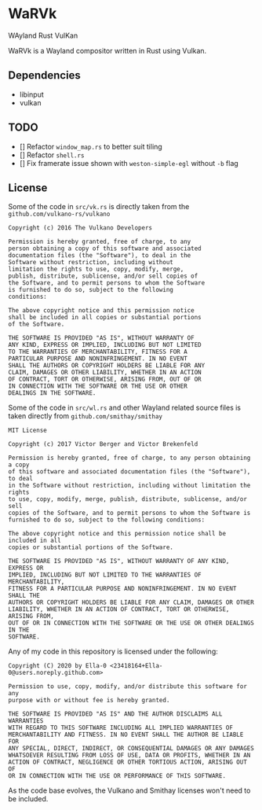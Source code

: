 # WaRVk
WAyland Rust VulKan

WaRVk is a Wayland compositor written in Rust using Vulkan.


## Dependencies

 - libinput
 - vulkan

## TODO

 - [] Refactor `window_map.rs` to better suit tiling
 - [] Refactor `shell.rs`
 - [] Fix framerate issue shown with `weston-simple-egl` without `-b` flag


## License
Some of the code in `src/vk.rs` is directly taken from the `github.com/vulkano-rs/vulkano`
```
Copyright (c) 2016 The Vulkano Developers

Permission is hereby granted, free of charge, to any
person obtaining a copy of this software and associated
documentation files (the "Software"), to deal in the
Software without restriction, including without
limitation the rights to use, copy, modify, merge,
publish, distribute, sublicense, and/or sell copies of
the Software, and to permit persons to whom the Software
is furnished to do so, subject to the following
conditions:

The above copyright notice and this permission notice
shall be included in all copies or substantial portions
of the Software.

THE SOFTWARE IS PROVIDED "AS IS", WITHOUT WARRANTY OF
ANY KIND, EXPRESS OR IMPLIED, INCLUDING BUT NOT LIMITED
TO THE WARRANTIES OF MERCHANTABILITY, FITNESS FOR A
PARTICULAR PURPOSE AND NONINFRINGEMENT. IN NO EVENT
SHALL THE AUTHORS OR COPYRIGHT HOLDERS BE LIABLE FOR ANY
CLAIM, DAMAGES OR OTHER LIABILITY, WHETHER IN AN ACTION
OF CONTRACT, TORT OR OTHERWISE, ARISING FROM, OUT OF OR
IN CONNECTION WITH THE SOFTWARE OR THE USE OR OTHER
DEALINGS IN THE SOFTWARE.
```

Some of the code in `src/wl.rs` and other Wayland related source files is taken directly from `github.com/smithay/smithay`
```
MIT License

Copyright (c) 2017 Victor Berger and Victor Brekenfeld

Permission is hereby granted, free of charge, to any person obtaining a copy
of this software and associated documentation files (the "Software"), to deal
in the Software without restriction, including without limitation the rights
to use, copy, modify, merge, publish, distribute, sublicense, and/or sell
copies of the Software, and to permit persons to whom the Software is
furnished to do so, subject to the following conditions:

The above copyright notice and this permission notice shall be included in all
copies or substantial portions of the Software.

THE SOFTWARE IS PROVIDED "AS IS", WITHOUT WARRANTY OF ANY KIND, EXPRESS OR
IMPLIED, INCLUDING BUT NOT LIMITED TO THE WARRANTIES OF MERCHANTABILITY,
FITNESS FOR A PARTICULAR PURPOSE AND NONINFRINGEMENT. IN NO EVENT SHALL THE
AUTHORS OR COPYRIGHT HOLDERS BE LIABLE FOR ANY CLAIM, DAMAGES OR OTHER
LIABILITY, WHETHER IN AN ACTION OF CONTRACT, TORT OR OTHERWISE, ARISING FROM,
OUT OF OR IN CONNECTION WITH THE SOFTWARE OR THE USE OR OTHER DEALINGS IN THE
SOFTWARE.
```

Any of my code in this repository is licensed under the following:
```
Copyright (C) 2020 by Ella-0 <23418164+Ella-0@users.noreply.github.com>

Permission to use, copy, modify, and/or distribute this software for any
purpose with or without fee is hereby granted.

THE SOFTWARE IS PROVIDED "AS IS" AND THE AUTHOR DISCLAIMS ALL WARRANTIES
WITH REGARD TO THIS SOFTWARE INCLUDING ALL IMPLIED WARRANTIES OF
MERCHANTABILITY AND FITNESS. IN NO EVENT SHALL THE AUTHOR BE LIABLE FOR
ANY SPECIAL, DIRECT, INDIRECT, OR CONSEQUENTIAL DAMAGES OR ANY DAMAGES
WHATSOEVER RESULTING FROM LOSS OF USE, DATA OR PROFITS, WHETHER IN AN
ACTION OF CONTRACT, NEGLIGENCE OR OTHER TORTIOUS ACTION, ARISING OUT OF
OR IN CONNECTION WITH THE USE OR PERFORMANCE OF THIS SOFTWARE.
```

As the code base evolves, the Vulkano and Smithay licenses won't need to be included.
